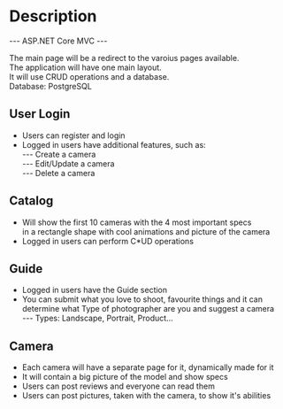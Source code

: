 # Description

--- ASP.NET Core MVC ---  
  
The main page will be a redirect to the varoius pages available.  
The application will have one main layout.  
It will use CRUD operations and a database.  
Database: PostgreSQL  

## User Login

- Users can register and login  
- Logged in  users have additional features, such as:  
--- Create a camera  
--- Edit/Update a camera  
--- Delete a camera  

## Catalog

- Will show the first 10 cameras with the 4 most important specs  
in a rectangle shape with cool animations and picture of the camera  
- Logged in users can perform C*UD operations  

## Guide

- Logged in users have the Guide section  
- You can submit what you love to shoot, favourite things and it can  
determine what Type of photographer are you and suggest a camera  
--- Types: Landscape, Portrait, Product...  

## Camera

- Each camera will have a separate page for it, dynamically made for it  
- It will contain a big picture of the model and show specs  
- Users can post reviews and everyone can read them  
- Users can post pictures, taken with the camera, to show it's abilities  
